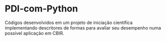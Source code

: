 # PDI-com-Python
Códigos desenvolvidos em um projeto de iniciação científica implementando descritores de formas para avaliar seu desempenho numa possível aplicação em CBIR.
